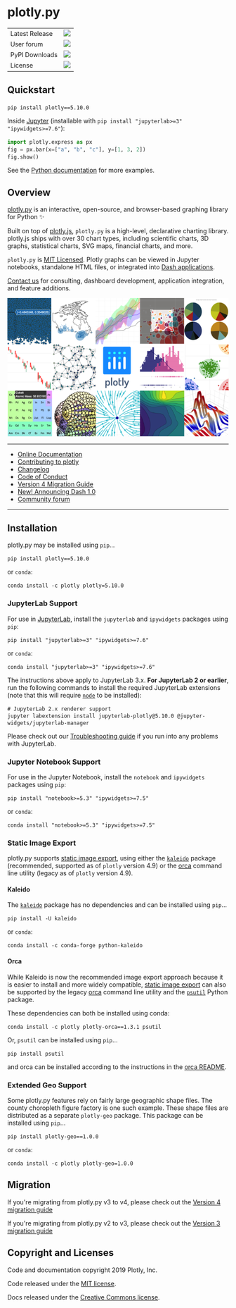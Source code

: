 # plotly.py

<table>
    <tr>
        <td>Latest Release</td>
        <td>
            <a href="https://pypi.org/project/plotly/"/>
            <img src="https://badge.fury.io/py/plotly.svg"/>
        </td>
    </tr>
    <tr>
        <td>User forum</td>
        <td>
            <a href="https://community.plotly.com/"/>
            <img src="https://img.shields.io/badge/help_forum-discourse-blue.svg"/>
        </td>
    </tr>
    <tr>
        <td>PyPI Downloads</td>
        <td>
            <a href="https://pepy.tech/project/plotly"/>
            <img src="https://pepy.tech/badge/plotly/month"/>
        </td>
    </tr>
    <tr>
        <td>License</td>
        <td>
            <a href="https://opensource.org/licenses/MIT"/>
            <img src="https://img.shields.io/badge/License-MIT-yellow.svg"/>
        </td>
    </tr>
</table>

## Quickstart

`pip install plotly==5.10.0`

Inside [Jupyter](https://jupyter.org/install) (installable with `pip install "jupyterlab>=3" "ipywidgets>=7.6"`):

```python
import plotly.express as px
fig = px.bar(x=["a", "b", "c"], y=[1, 3, 2])
fig.show()
```

See the [Python documentation](https://plotly.com/python/) for more examples.


## Overview

[plotly.py](https://plotly.com/python/) is an interactive, open-source, and browser-based graphing library for Python :sparkles:

Built on top of [plotly.js](https://github.com/plotly/plotly.js), `plotly.py` is a high-level, declarative charting library. plotly.js ships with over 30 chart types, including scientific charts, 3D graphs, statistical charts, SVG maps, financial charts, and more.

`plotly.py` is [MIT Licensed](https://github.com/plotly/plotly.py/blob/master/LICENSE.txt). Plotly graphs can be viewed in Jupyter notebooks, standalone HTML files, or integrated into [Dash applications](https://dash.plotly.com/).

[Contact us](https://plotly.com/consulting-and-oem/) for consulting, dashboard development, application integration, and feature additions.

<p align="center">
    <a href="https://plotly.com/python/" target="_blank">
    <img src="https://raw.githubusercontent.com/cldougl/plot_images/add_r_img/plotly_2017.png">
</a></p>

---

- [Online Documentation](https://plotly.com/python/)
- [Contributing to plotly](https://github.com/plotly/plotly.py/blob/master/contributing.md)
- [Changelog](https://github.com/plotly/plotly.py/blob/master/CHANGELOG.md)
- [Code of Conduct](https://github.com/plotly/plotly.py/blob/master/CODE_OF_CONDUCT.md)
- [Version 4 Migration Guide](https://plotly.com/python/v4-migration/)
- [New! Announcing Dash 1.0](https://medium.com/plotly/welcoming-dash-1-0-0-f3af4b84bae)
- [Community forum](https://community.plotly.com)

---

## Installation

plotly.py may be installed using `pip`...

```
pip install plotly==5.10.0
```

or `conda`:

```
conda install -c plotly plotly=5.10.0
```

### JupyterLab Support

For use in [JupyterLab](https://jupyterlab.readthedocs.io/en/stable/), install the `jupyterlab` and `ipywidgets`
packages using `pip`:

```
pip install "jupyterlab>=3" "ipywidgets>=7.6"
```

or `conda`:

```
conda install "jupyterlab>=3" "ipywidgets>=7.6"
```

The instructions above apply to JupyterLab 3.x. **For JupyterLab 2 or earlier**, run the following commands to install the required JupyterLab extensions (note that this will require [`node`](https://nodejs.org/) to be installed):

```
# JupyterLab 2.x renderer support
jupyter labextension install jupyterlab-plotly@5.10.0 @jupyter-widgets/jupyterlab-manager
```

Please check out our [Troubleshooting guide](https://plotly.com/python/troubleshooting/) if you run into any problems with JupyterLab.

### Jupyter Notebook Support

For use in the Jupyter Notebook, install the `notebook` and `ipywidgets`
packages using `pip`:

```
pip install "notebook>=5.3" "ipywidgets>=7.5"
```

or `conda`:

```
conda install "notebook>=5.3" "ipywidgets>=7.5"
```

### Static Image Export

plotly.py supports [static image export](https://plotly.com/python/static-image-export/),
using either the [`kaleido`](https://github.com/plotly/Kaleido)
package (recommended, supported as of `plotly` version 4.9) or the [orca](https://github.com/plotly/orca)
command line utility (legacy as of `plotly` version 4.9).

#### Kaleido

The [`kaleido`](https://github.com/plotly/Kaleido) package has no dependencies and can be installed
using `pip`...

```
pip install -U kaleido
```

or `conda`:

```
conda install -c conda-forge python-kaleido
```

#### Orca

While Kaleido is now the recommended image export approach because it is easier to install
and more widely compatible, [static image export](https://plotly.com/python/static-image-export/)
can also be supported
by the legacy [orca](https://github.com/plotly/orca) command line utility and the
 [`psutil`](https://github.com/giampaolo/psutil) Python package.

These dependencies can both be installed using conda:

```
conda install -c plotly plotly-orca==1.3.1 psutil
```

Or, `psutil` can be installed using `pip`...

```
pip install psutil
```

and orca can be installed according to the instructions in the [orca README](https://github.com/plotly/orca).


### Extended Geo Support

Some plotly.py features rely on fairly large geographic shape files. The county
choropleth figure factory is one such example. These shape files are distributed as a
separate `plotly-geo` package. This package can be installed using `pip`...

```
pip install plotly-geo==1.0.0
```

or `conda`:

```
conda install -c plotly plotly-geo=1.0.0
```

## Migration

If you're migrating from plotly.py v3 to v4, please check out the [Version 4 migration guide](https://plotly.com/python/v4-migration/)

If you're migrating from plotly.py v2 to v3, please check out the [Version 3 migration guide](https://github.com/plotly/plotly.py/blob/master/migration-guide.md)

## Copyright and Licenses

Code and documentation copyright 2019 Plotly, Inc.

Code released under the [MIT license](https://github.com/plotly/plotly.py/blob/master/LICENSE.txt).

Docs released under the [Creative Commons license](https://github.com/plotly/documentation/blob/source/LICENSE).
